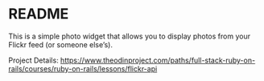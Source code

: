 # README

This is a simple photo widget that allows you to display photos from your Flickr feed (or someone else’s).

Project Details: https://www.theodinproject.com/paths/full-stack-ruby-on-rails/courses/ruby-on-rails/lessons/flickr-api
